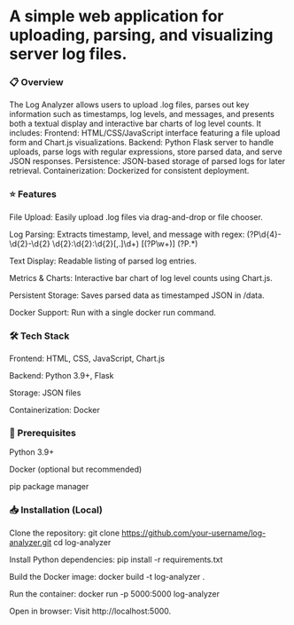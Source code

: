 # A simple web application for uploading, parsing, and visualizing server log files.

### 📋 Overview

The Log Analyzer allows users to upload .log files, parses out key information such as timestamps, log levels, and messages, and presents both a textual display and interactive bar charts of log level counts. It includes:
Frontend: HTML/CSS/JavaScript interface featuring a file upload form and Chart.js visualizations.
Backend: Python Flask server to handle uploads, parse logs with regular expressions, store parsed data, and serve JSON responses.
Persistence: JSON-based storage of parsed logs for later retrieval.
Containerization: Dockerized for consistent deployment.

### ⭐ Features

File Upload: Easily upload .log files via drag-and-drop or file chooser.

Log Parsing: Extracts timestamp, level, and message with regex:
(?P<timestamp>\d{4}-\d{2}-\d{2} \d{2}:\d{2}:\d{2}[,.]\d+) \[(?P<level>\w+)\] (?P<message>.*)

Text Display: Readable listing of parsed log entries.

Metrics & Charts: Interactive bar chart of log level counts using Chart.js.

Persistent Storage: Saves parsed data as timestamped JSON in /data.

Docker Support: Run with a single docker run command.

### 🛠️ Tech Stack

Frontend: HTML, CSS, JavaScript, Chart.js

Backend: Python 3.9+, Flask

Storage: JSON files

Containerization: Docker

### 🚀 Prerequisites

Python 3.9+

Docker (optional but recommended)

pip package manager

### 📥 Installation (Local)

Clone the repository:
git clone https://github.com/your-username/log-analyzer.git
cd log-analyzer

Install Python dependencies:
pip install -r requirements.txt

Build the Docker image:
docker build -t log-analyzer .

Run the container:
docker run -p 5000:5000 log-analyzer

Open in browser:
Visit http://localhost:5000.
